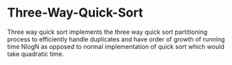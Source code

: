 # Three-Way-Quick-Sort
Three way quick sort implements the three way quick sort partitioning process to efficiently handle duplicates and have order of growth of running time NlogN as opposed to normal implementation of quick sort which would take quadratic time.
